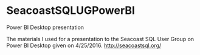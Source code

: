 # SeacoastSQLUGPowerBI
Power BI Desktop presentation

The materials I used for a presentation to the Seacoast SQL User Group on Power BI Desktop given on 4/25/2016. http://seacoastsql.org/
